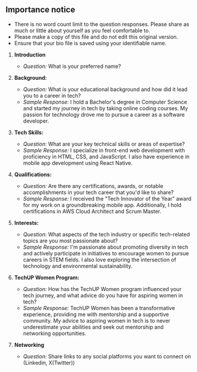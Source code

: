 ## Importance notice
- There is no word count limit to the question responses. Please share as much or little about yourself as you feel comfortable to.
- Please make a copy of this file and do not edit this original version.
- Ensure that your bio file is saved using your identifiable name.
 
1. **Introduction**
   - *Question:* What is your preferred name?
   
2. **Background:**
   - *Question:* What is your educational background and how did it lead you to a career in tech?
   - *Sample Response:* I hold a Bachelor's degree in Computer Science and started my journey in tech by taking online coding courses. My passion for technology drove me to pursue a career as a software developer.

3. **Tech Skills:**
   - *Question:* What are your key technical skills or areas of expertise?
   - *Sample Response:* I specialize in front-end web development with proficiency in HTML, CSS, and JavaScript. I also have experience in mobile app development using React Native.

4. **Qualifications:**
   - *Question:* Are there any certifications, awards, or notable accomplishments in your tech career that you'd like to share?
   - *Sample Response:* I received the "Tech Innovator of the Year" award for my work on a groundbreaking mobile app. Additionally, I hold certifications in AWS Cloud Architect and Scrum Master.

5. **Interests:**
   - *Question:* What aspects of the tech industry or specific tech-related topics are you most passionate about?
   - *Sample Response:* I'm passionate about promoting diversity in tech and actively participate in initiatives to encourage women to pursue careers in STEM fields. I also love exploring the intersection of technology and environmental sustainability.

6. **TechUP Women Program:**
   - *Question:* How has the TechUP Women program influenced your tech journey, and what advice do you have for aspiring women in tech?
   - *Sample Response:* TechUP Women has been a transformative experience, providing me with mentorship and a supportive community. My advice to aspiring women in tech is to never underestimate your abilities and seek out mentorship and networking opportunities.

7. **Networking**
   - *Question:* Share links to any social platforms you want to connect on (Linkedin, X(Twitter))

